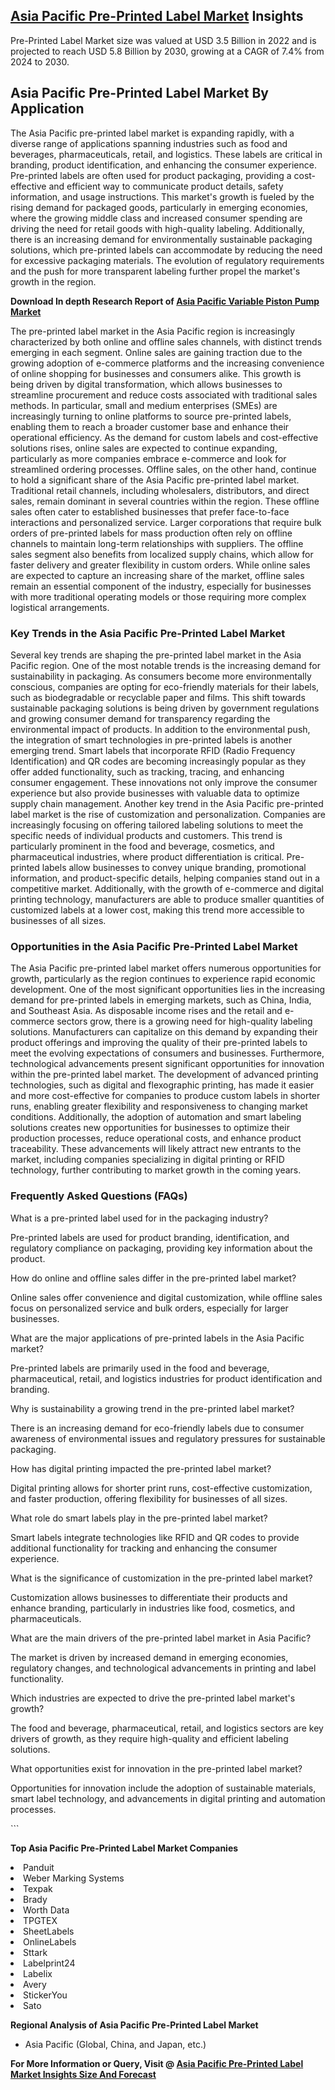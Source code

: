 <h2><a href="https://www.verifiedmarketreports.com/download-sample/?rid=344984&amp;utm_source=Github-Feb&amp;utm_medium=219" target="_blank">Asia Pacific Pre-Printed Label Market</a> Insights</h2><p>Pre-Printed Label Market size was valued at USD 3.5 Billion in 2022 and is projected to reach USD 5.8 Billion by 2030, growing at a CAGR of 7.4% from 2024 to 2030.</p><p><h2>Asia Pacific Pre-Printed Label Market By Application</h2> <p>The Asia Pacific pre-printed label market is expanding rapidly, with a diverse range of applications spanning industries such as food and beverages, pharmaceuticals, retail, and logistics. These labels are critical in branding, product identification, and enhancing the consumer experience. Pre-printed labels are often used for product packaging, providing a cost-effective and efficient way to communicate product details, safety information, and usage instructions. This market's growth is fueled by the rising demand for packaged goods, particularly in emerging economies, where the growing middle class and increased consumer spending are driving the need for retail goods with high-quality labeling. Additionally, there is an increasing demand for environmentally sustainable packaging solutions, which pre-printed labels can accommodate by reducing the need for excessive packaging materials. The evolution of regulatory requirements and the push for more transparent labeling further propel the market's growth in the region. <p><strong>Download In depth Research Report of <a href="https://www.verifiedmarketreports.com/download-sample/?rid=236118&amp;utm_source=Pulse-Dec&amp;utm_medium=219" target="_blank">Asia Pacific Variable Piston Pump Market</a></strong></p></p> <p>The pre-printed label market in the Asia Pacific region is increasingly characterized by both online and offline sales channels, with distinct trends emerging in each segment. Online sales are gaining traction due to the growing adoption of e-commerce platforms and the increasing convenience of online shopping for businesses and consumers alike. This growth is being driven by digital transformation, which allows businesses to streamline procurement and reduce costs associated with traditional sales methods. In particular, small and medium enterprises (SMEs) are increasingly turning to online platforms to source pre-printed labels, enabling them to reach a broader customer base and enhance their operational efficiency. As the demand for custom labels and cost-effective solutions rises, online sales are expected to continue expanding, particularly as more companies embrace e-commerce and look for streamlined ordering processes. Offline sales, on the other hand, continue to hold a significant share of the Asia Pacific pre-printed label market. Traditional retail channels, including wholesalers, distributors, and direct sales, remain dominant in several countries within the region. These offline sales often cater to established businesses that prefer face-to-face interactions and personalized service. Larger corporations that require bulk orders of pre-printed labels for mass production often rely on offline channels to maintain long-term relationships with suppliers. The offline sales segment also benefits from localized supply chains, which allow for faster delivery and greater flexibility in custom orders. While online sales are expected to capture an increasing share of the market, offline sales remain an essential component of the industry, especially for businesses with more traditional operating models or those requiring more complex logistical arrangements.</p> <h3>Key Trends in the Asia Pacific Pre-Printed Label Market</h3> <p>Several key trends are shaping the pre-printed label market in the Asia Pacific region. One of the most notable trends is the increasing demand for sustainability in packaging. As consumers become more environmentally conscious, companies are opting for eco-friendly materials for their labels, such as biodegradable or recyclable paper and films. This shift towards sustainable packaging solutions is being driven by government regulations and growing consumer demand for transparency regarding the environmental impact of products. In addition to the environmental push, the integration of smart technologies in pre-printed labels is another emerging trend. Smart labels that incorporate RFID (Radio Frequency Identification) and QR codes are becoming increasingly popular as they offer added functionality, such as tracking, tracing, and enhancing consumer engagement. These innovations not only improve the consumer experience but also provide businesses with valuable data to optimize supply chain management. Another key trend in the Asia Pacific pre-printed label market is the rise of customization and personalization. Companies are increasingly focusing on offering tailored labeling solutions to meet the specific needs of individual products and customers. This trend is particularly prominent in the food and beverage, cosmetics, and pharmaceutical industries, where product differentiation is critical. Pre-printed labels allow businesses to convey unique branding, promotional information, and product-specific details, helping companies stand out in a competitive market. Additionally, with the growth of e-commerce and digital printing technology, manufacturers are able to produce smaller quantities of customized labels at a lower cost, making this trend more accessible to businesses of all sizes.</p> <h3>Opportunities in the Asia Pacific Pre-Printed Label Market</h3> <p>The Asia Pacific pre-printed label market offers numerous opportunities for growth, particularly as the region continues to experience rapid economic development. One of the most significant opportunities lies in the increasing demand for pre-printed labels in emerging markets, such as China, India, and Southeast Asia. As disposable income rises and the retail and e-commerce sectors grow, there is a growing need for high-quality labeling solutions. Manufacturers can capitalize on this demand by expanding their product offerings and improving the quality of their pre-printed labels to meet the evolving expectations of consumers and businesses. Furthermore, technological advancements present significant opportunities for innovation within the pre-printed label market. The development of advanced printing technologies, such as digital and flexographic printing, has made it easier and more cost-effective for companies to produce custom labels in shorter runs, enabling greater flexibility and responsiveness to changing market conditions. Additionally, the adoption of automation and smart labeling solutions creates new opportunities for businesses to optimize their production processes, reduce operational costs, and enhance product traceability. These advancements will likely attract new entrants to the market, including companies specializing in digital printing or RFID technology, further contributing to market growth in the coming years.</p> <h3>Frequently Asked Questions (FAQs)</h3> <p>What is a pre-printed label used for in the packaging industry?</p> <p>Pre-printed labels are used for product branding, identification, and regulatory compliance on packaging, providing key information about the product.</p> <p>How do online and offline sales differ in the pre-printed label market?</p> <p>Online sales offer convenience and digital customization, while offline sales focus on personalized service and bulk orders, especially for larger businesses.</p> <p>What are the major applications of pre-printed labels in the Asia Pacific market?</p> <p>Pre-printed labels are primarily used in the food and beverage, pharmaceutical, retail, and logistics industries for product identification and branding.</p> <p>Why is sustainability a growing trend in the pre-printed label market?</p> <p>There is an increasing demand for eco-friendly labels due to consumer awareness of environmental issues and regulatory pressures for sustainable packaging.</p> <p>How has digital printing impacted the pre-printed label market?</p> <p>Digital printing allows for shorter print runs, cost-effective customization, and faster production, offering flexibility for businesses of all sizes.</p> <p>What role do smart labels play in the pre-printed label market?</p> <p>Smart labels integrate technologies like RFID and QR codes to provide additional functionality for tracking and enhancing the consumer experience.</p> <p>What is the significance of customization in the pre-printed label market?</p> <p>Customization allows businesses to differentiate their products and enhance branding, particularly in industries like food, cosmetics, and pharmaceuticals.</p> <p>What are the main drivers of the pre-printed label market in Asia Pacific?</p> <p>The market is driven by increased demand in emerging economies, regulatory changes, and technological advancements in printing and label functionality.</p> <p>Which industries are expected to drive the pre-printed label market's growth?</p> <p>The food and beverage, pharmaceutical, retail, and logistics sectors are key drivers of growth, as they require high-quality and efficient labeling solutions.</p> <p>What opportunities exist for innovation in the pre-printed label market?</p> <p>Opportunities for innovation include the adoption of sustainable materials, smart label technology, and advancements in digital printing and automation processes.</p> ```</p><p><strong>Top Asia Pacific Pre-Printed Label Market Companies</strong></p><div data-test-id=""><p><li>Panduit</li><li> Weber Marking Systems</li><li> Texpak</li><li> Brady</li><li> Worth Data</li><li> TPGTEX</li><li> SheetLabels</li><li> OnlineLabels</li><li> Sttark</li><li> Labelprint24</li><li> Labelix</li><li> Avery</li><li> StickerYou</li><li> Sato</li></p><div><strong>Regional Analysis of&nbsp;Asia Pacific Pre-Printed Label Market</strong></div><ul><li dir="ltr"><p dir="ltr">Asia Pacific (Global, China, and Japan, etc.)</p></li></ul><p><strong>For More Information or Query, Visit @&nbsp;</strong><strong><a href="https://www.verifiedmarketreports.com/product/pre-printed-label-market/?utm_source=Github-Feb&amp;utm_medium=219" target="_blank">Asia Pacific Pre-Printed Label Market Insights Size And Forecast</a></strong></p></div><h2>&nbsp;</h2><div data-test-id="">&nbsp;</div>
